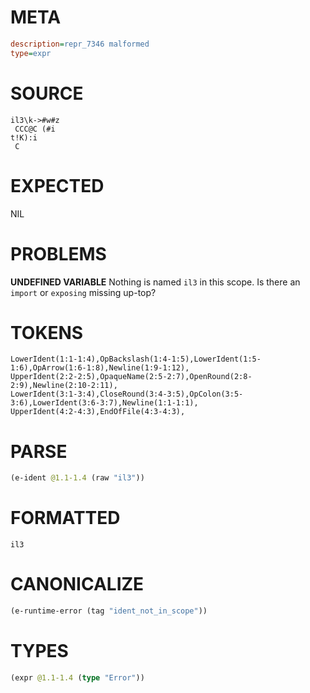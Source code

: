 # META
~~~ini
description=repr_7346 malformed
type=expr
~~~
# SOURCE
~~~roc
il3\k->#w#z
 CCC@C (#i
t!K):i
 C
~~~
# EXPECTED
NIL
# PROBLEMS
**UNDEFINED VARIABLE**
Nothing is named `il3` in this scope.
Is there an `import` or `exposing` missing up-top?

# TOKENS
~~~zig
LowerIdent(1:1-1:4),OpBackslash(1:4-1:5),LowerIdent(1:5-1:6),OpArrow(1:6-1:8),Newline(1:9-1:12),
UpperIdent(2:2-2:5),OpaqueName(2:5-2:7),OpenRound(2:8-2:9),Newline(2:10-2:11),
LowerIdent(3:1-3:4),CloseRound(3:4-3:5),OpColon(3:5-3:6),LowerIdent(3:6-3:7),Newline(1:1-1:1),
UpperIdent(4:2-4:3),EndOfFile(4:3-4:3),
~~~
# PARSE
~~~clojure
(e-ident @1.1-1.4 (raw "il3"))
~~~
# FORMATTED
~~~roc
il3
~~~
# CANONICALIZE
~~~clojure
(e-runtime-error (tag "ident_not_in_scope"))
~~~
# TYPES
~~~clojure
(expr @1.1-1.4 (type "Error"))
~~~
